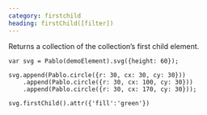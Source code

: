 ```yaml
---
category: firstchild
heading: firstChild([filter])
---
```


Returns a collection of the collection’s first child element.

    var svg = Pablo(demoElement).svg({height: 60});

    svg.append(Pablo.circle({r: 30, cx: 30, cy: 30}))
        .append(Pablo.circle({r: 30, cx: 100, cy: 30}))
        .append(Pablo.circle({r: 30, cx: 170, cy: 30}));

    svg.firstChild().attr({'fill':'green'})
